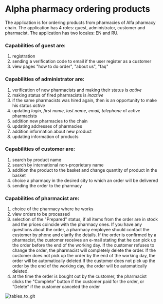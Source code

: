 # Alpha pharmacy ordering products

The application is for ordering products from pharmacies of Alfa pharmacy chain.
The application has 4 roles: guest, administrator, customer and pharmacist.
The application has two locales: EN and RU.

### Capabilities of **guest** are:

1. registration<br>
2. sending a verification code to email if the user register as a customer<br>
3. view pages "how to do order", "about us", "faq"<br>

### Capabilities of **administrator** are:

1. verification of new pharmacists and making their status is *active*<br>
2. making status of fired pharmacists is *inactive*<br>
3. if the same pharmacists was hired again, then is an opportunity to make his status *active*<br>
4. updating *login, first name, last name, email, telephone* of active pharmacists<br>
5. addition new pharmacies to the chain<br>
6. updating addresses of pharmacies<br>
7. addition information about new product<br>
8. updating information of products<br>

### Capabilities of **customer** are:

1. search by product name<br>
2. search by international non-proprietary name<br>
3. addition the product to the basket and change quantity of product in the basket<br>
4. choice a pharmacy in the desired city to which an order will be delivered<br>
5. sending the order to the pharmacy<br>

### Capabilities of **pharmacist** are:

1. choice of the pharmacy where he works<br>
2. view orders to be processed<br>
3. selection of the "Prepared" status, if all items from the order are in 
stock and the prices coincide with the pharmacy ones. If you have any questions
about the order, a pharmacy employee should contact the customer by phone and
clarify the details. If the order is confirmed by a pharmacist, the customer receives
an e-mail stating that he can pick up the order before the end of the working day.
If the customer refuses to change the order, the pharmacist
will completely delete the order. If the customer does not pick up the order by 
the end of the working day, the order will be automatically deleted.If the customer
does not pick up the order by the end of the working day, the order will be automatically
deleted.<br>
4. at the time the order is bought out by the customer, the pharmacist clicks
the "Complete" button if the customer paid for the order, or "Delete" if 
the customer canceled the order<br>



![tables_to_git](https://user-images.githubusercontent.com/61760081/135717021-4f48c348-a62d-4461-8b4e-7b3454f29186.jpg)

